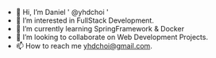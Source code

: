 - 👋 Hi, I’m Daniel ' @yhdchoi '
- 👀 I’m interested in FullStack Development.
- 🌱 I’m currently learning SpringFramework & Docker
- 💞️ I’m looking to collaborate on Web Development Projects.
- 📫 How to reach me yhdchoi@gmail.com.

<!---
yhdchoi/yhdchoi is a ✨ special ✨ repository because its `README.md` (this file) appears on your GitHub profile.
You can click the Preview link to take a look at your changes.
--->
